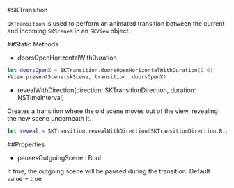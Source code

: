 #SKTransition

`SKTransition` is used to perform an animated transition between the current and incoming `SKScene`s in an `SKView` object.

##Static Methods

- doorsOpenHorizontalWithDuration

```Swift
let doorsOpenX = SKTransition.doorsOpenHorizontalWithDuration(2.0)
kView.presentScene(skScene, transition: doorsOpenX)
```

- revealWithDirection(direction: SKTransitionDirection, duration: NSTimeInterval)

Creates a transition where the old scene moves out of the view, revealing the new scene underneath it.

```Swift
let reveal = SKTransition.revealWithDirection(SKTransitionDirection.Right, duration: 15.0)
```




##Properties

- pausesOutgoingScene : Bool

If true, the outgoing scene will be paused during the transition. Default value = true